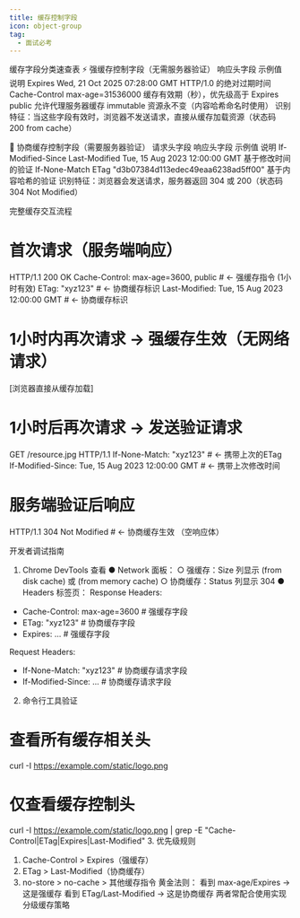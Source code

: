 ```yaml
---
title: 缓存控制字段
icon: object-group
tag:
  - 面试必考
---
```


缓存字段分类速查表
⚡ 强缓存控制字段（无需服务器验证）
响应头字段	示例值	说明
Expires	Wed, 21 Oct 2025 07:28:00 GMT	HTTP/1.0 的绝对过期时间
Cache-Control	max-age=31536000	缓存有效期（秒），优先级高于 Expires
	public	允许代理服务器缓存
	immutable	资源永不变（内容哈希命名时使用）
识别特征：当这些字段有效时，浏览器不发送请求，直接从缓存加载资源（状态码 200 from cache）

🔁 协商缓存控制字段（需要服务器验证）
请求头字段	响应头字段	示例值	说明
If-Modified-Since	Last-Modified	Tue, 15 Aug 2023 12:00:00 GMT	基于修改时间的验证
If-None-Match	ETag	"d3b07384d113edec49eaa6238ad5ff00"	基于内容哈希的验证
识别特征：浏览器会发送请求，服务器返回 304 或 200（状态码 304 Not Modified）

完整缓存交互流程
# 首次请求（服务端响应）
HTTP/1.1 200 OK
Cache-Control: max-age=3600, public   # ← 强缓存指令 (1小时有效)
ETag: "xyz123"                        # ← 协商缓存标识
Last-Modified: Tue, 15 Aug 2023 12:00:00 GMT  # ← 协商缓存标识

# 1小时内再次请求 → 强缓存生效（无网络请求）
[浏览器直接从缓存加载]

# 1小时后再次请求 → 发送验证请求
GET /resource.jpg HTTP/1.1
If-None-Match: "xyz123"               # ← 携带上次的ETag
If-Modified-Since: Tue, 15 Aug 2023 12:00:00 GMT # ← 携带上次修改时间

# 服务端验证后响应
HTTP/1.1 304 Not Modified             # ← 协商缓存生效
（空响应体）

开发者调试指南
1. Chrome DevTools 查看
● Network 面板：
  ○ 强缓存：Size 列显示 (from disk cache) 或 (from memory cache)
  ○ 协商缓存：Status 列显示 304
● Headers 标签页：
Response Headers:
+ Cache-Control: max-age=3600    # 强缓存字段
+ ETag: "xyz123"                 # 协商缓存字段
+ Expires: ...                   # 强缓存字段

Request Headers:
+ If-None-Match: "xyz123"        # 协商缓存请求字段
+ If-Modified-Since: ...         # 协商缓存请求字段
2. 命令行工具验证
# 查看所有缓存相关头
curl -I https://example.com/static/logo.png

# 仅查看缓存控制头
curl -I https://example.com/static/logo.png | grep -E "Cache-Control|ETag|Expires|Last-Modified"
3. 优先级规则
1. Cache-Control > Expires（强缓存）
2. ETag > Last-Modified（协商缓存）
3. no-store > no-cache > 其他缓存指令
黄金法则：
看到 max-age/Expires → 这是强缓存
看到 ETag/Last-Modified → 这是协商缓存
两者常配合使用实现分级缓存策略